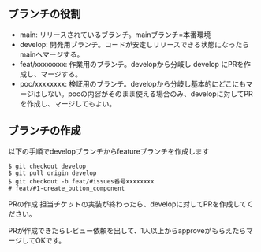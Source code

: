 ## ブランチの役割
- main: リリースされているブランチ。mainブランチ=本番環境
- develop: 開発用ブランチ。コードが安定しリリースできる状態になったらmainへマージする。
- feat/xxxxxxxx: 作業用のブランチ。developから分岐し develop にPRを作成し、マージする。
- poc/xxxxxxxx: 検証用のブランチ。developから分岐し基本的にどこにもマージはしない。pocの内容がそのまま使える場合のみ、developに対してPRを作成し、マージしてもよい。

## ブランチの作成
以下の手順でdevelopブランチからfeatureブランチを作成します
```
$ git checkout develop
$ git pull origin develop
$ git checkout -b feat/#issues番号xxxxxxxx
# feat/#1-create_button_component
```

PRの作成
担当チケットの実装が終わったら、developに対してPRを作成してください。

PRが作成できたらレビュー依頼を出して、1人以上からapproveがもらえたらマージしてOKです。
